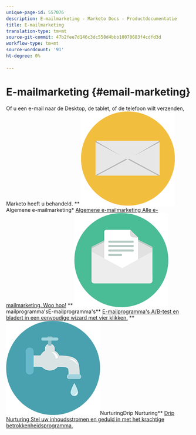 ```yaml
---
unique-page-id: 557076
description: E-mailmarketing - Marketo Docs - Productdocumentatie
title: E-mailmarketing
translation-type: tm+mt
source-git-commit: 47b2fee7d146c3dc558d4bbb10070683f4cdfd3d
workflow-type: tm+mt
source-wordcount: '91'
ht-degree: 0%

---
```



# E-mailmarketing {#email-marketing}

Of u een e-mail naar de Desktop, de tablet, of de telefoon wilt verzenden, Marketo heeft u behandeld.
** ![Algemene e-mailmarketing](assets/office-27.png)Algemene e-mailmarketing* [Algemene e-mailmarketing Alle e-mailmarketing. Woo hoo!](https://docs.marketo.com/display/DOCS/General)     **  ![E-](assets/chat-messages-10.png)mailprogramma&#39;sE-mailprogramma&#39;s**  [E-mailprogramma&#39;s A/B-test en bladert in een eenvoudige wizard met vier klikken.](https://docs.marketo.com/display/DOCS/Email+Programs)     **  ![Drip ](assets/ecology-14.png)NurturingDrip Nurturing**  [Drip Nurturing Stel uw inhoudsstromen en geduld in met het krachtige betrokkenheidsprogramma.](https://docs.marketo.com/display/DOCS/Drip+Nurturing)